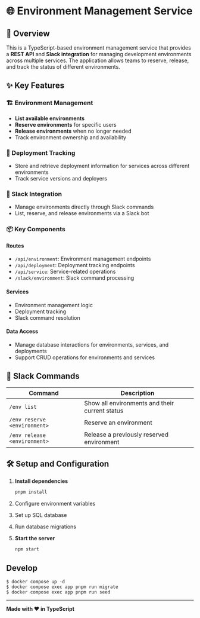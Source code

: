 # 🌐 Environment Management Service

## 📝 Overview

This is a TypeScript-based environment management service that provides a **REST API** and **Slack integration** for managing development environments across multiple services. The application allows teams to reserve, release, and track the status of different environments.

## ✨ Key Features

### 🏗 Environment Management
- **List available environments**
- **Reserve environments** for specific users
- **Release environments** when no longer needed
- Track environment ownership and availability

### 🚀 Deployment Tracking
- Store and retrieve deployment information for services across different environments
- Track service versions and deployers

### 🤖 Slack Integration
- Manage environments directly through Slack commands
- List, reserve, and release environments via a Slack bot

### 📦 Key Components

#### Routes
- `/api/environment`: Environment management endpoints
- `/api/deployment`: Deployment tracking endpoints
- `/api/service`: Service-related operations
- `/slack/environment`: Slack command processing

#### Services
- Environment management logic
- Deployment tracking
- Slack command resolution

#### Data Access
- Manage database interactions for environments, services, and deployments
- Support CRUD operations for environments and services

## 💬 Slack Commands

| Command | Description |
|---------|-------------|
| `/env list` | Show all environments and their current status |
| `/env reserve <environment>` | Reserve an environment |
| `/env release <environment>` | Release a previously reserved environment |

## 🛠 Setup and Configuration

1. **Install dependencies**
   ```bash
   pnpm install
   ```

2. Configure environment variables
3. Set up SQL database
4. Run database migrations
5. **Start the server**
   ```bash
   npm start
   ```

## Develop

```
$ docker compose up -d
$ docker compose exec app pnpm run migrate
$ docker compose exec app pnpm run seed
```

---

**Made with ❤️ in TypeScript**
